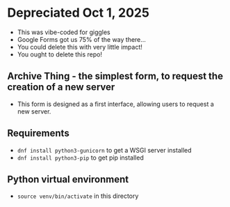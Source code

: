 # Depreciated Oct 1, 2025

* This was vibe-coded for giggles
* Google Forms got us 75% of the way there... 
* You could delete this with very little impact!
* You ought to delete this repo!

## Archive Thing - the simplest form, to request the creation of a new server

* This form is designed as a first interface, allowing users to request a new server.

## Requirements

* `dnf install python3-gunicorn` to get a WSGI server installed
* `dnf install python3-pip` to get pip installed

## Python virtual environment

* `source venv/bin/activate` in this directory
